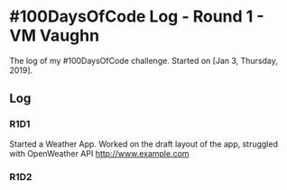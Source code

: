 # #100DaysOfCode Log - Round 1 - VM Vaughn

The log of my #100DaysOfCode challenge. Started on [Jan 3, Thursday, 2019].

## Log

### R1D1 
Started a Weather App. Worked on the draft layout of the app, struggled with OpenWeather API http://www.example.com

### R1D2
